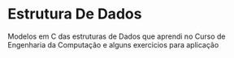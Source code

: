 # Estrutura De Dados

Modelos em C das estruturas de Dados que aprendi no Curso de Engenharia da Computação e alguns exercicios para aplicação
